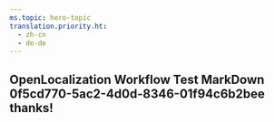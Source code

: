 ```yaml
---
ms.topic: hero-topic
translation.priority.ht: 
  - zh-cn
  - de-de
---
```

## OpenLocalization Workflow Test MarkDown 0f5cd770-5ac2-4d0d-8346-01f94c6b2bee thanks!
